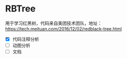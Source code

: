 # RBTree
用于学习红黑树，代码来自美团技术团队，地址：https://tech.meituan.com/2016/12/02/redblack-tree.html
- [x] 代码注释分析
- [ ] 动图分析
- [ ] 文档